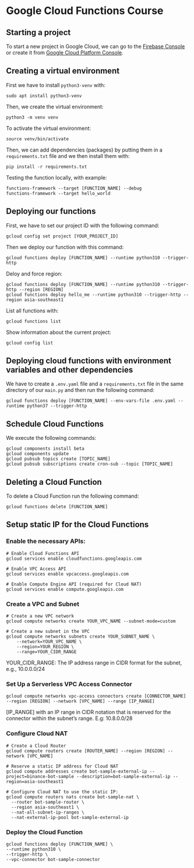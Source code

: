 # Google Cloud Functions Course
## Starting a project
To start a new project in Google Cloud, we can go to the
[Firebase Console](https://console.firebase.google.com) or
create it from [Google Cloud Platform Console](https://console.cloud.google.com).
## Creating a virtual environment
First we have to install `python3-venv` with:
```
sudo apt install python3-venv
```
Then, we create the virtual environment:
```
python3 -m venv venv
```
To activate the virtual environment:
```
source venv/bin/activate
```
Then, we can add dependencies (packages) by putting them
in a `requirements.txt` file and we then install them with:
```
pip install -r requirements.txt
```
Testing the function locally, with example:
```
functions-framework --target [FUNCTION_NAME] --debug
functions-framework --target hello_world
```


## Deploying our functions
First, we have to set our project ID with the following 
command:
```
gcloud config set project [YOUR_PROJECT_ID]
```
Then we deploy our function with this command:
```
gcloud functions deploy [FUNCTION_NAME] --runtime python310 --trigger-http
```
Deloy and force region:
```shell
gcloud functions deploy [FUNCTION_NAME] --runtime python310 --trigger-http --region [REGION]
gcloud functions deploy hello_me --runtime python310 --trigger-http --region asia-southeast1
```
List all functions with:
```
gcloud functions list
```
Show information about the current project:
```
gcloud config list
```

## Deploying cloud functions with environment variables and other dependencies
We have to create a `.env.yaml` file and a `requirements.txt` file
in the same directory of our `main.py` and then run
the following command:
```
gcloud functions deploy [FUNCTION_NAME] --env-vars-file .env.yaml --runtime python37 --trigger-http
```
## Schedule Cloud Functions
We execute the following commands:
```
gcloud components install beta
gcloud components update
gcloud pubsub topics create [TOPIC_NAME]
gcloud pubsub subscriptions create cron-sub --topic [TOPIC_NAME]
```
## Deleting a Cloud Function
To delete a Cloud Function run the following command:
```
gcloud functions delete [FUNCTION_NAME]
```

## Setup static IP for the Cloud Functions

### Enable the necessary APIs:
```shell
# Enable Cloud Functions API
gcloud services enable cloudfunctions.googleapis.com

# Enable VPC Access API
gcloud services enable vpcaccess.googleapis.com

# Enable Compute Engine API (required for Cloud NAT)
gcloud services enable compute.googleapis.com
```

### Create a VPC and Subnet
```shell
# Create a new VPC network
gcloud compute networks create YOUR_VPC_NAME --subnet-mode=custom

# Create a new subnet in the VPC
gcloud compute networks subnets create YOUR_SUBNET_NAME \
    --network=YOUR_VPC_NAME \
    --region=YOUR_REGION \
    --range=YOUR_CIDR_RANGE
```
YOUR_CIDR_RANGE: The IP address range in CIDR format for the subnet, e.g., 10.0.0.0/24

### Set Up a Serverless VPC Access Connector
```shell
gcloud compute networks vpc-access connectors create [CONNECTOR_NAME] --region [REGION] --network [VPC_NAME] --range [IP_RANGE]
```

[IP_RANGE] with an IP range in CIDR notation that is reserved for the connector within the subnet’s range. 
E.g: 10.8.0.0/28

### Configure Cloud NAT
```shell
# Create a Cloud Router
gcloud compute routers create [ROUTER_NAME] --region [REGION] --network [VPC_NAME]

# Reserve a static IP address for Cloud NAT
gcloud compute addresses create bot-sample-external-ip --project=binance-bot-sample --description=bot-sample-external-ip --region=asia-southeast1

# Configure Cloud NAT to use the static IP:
gcloud compute routers nats create bot-sample-nat \
  --router bot-sample-router \
  --region asia-southeast1 \
  --nat-all-subnet-ip-ranges \
  --nat-external-ip-pool bot-sample-external-ip
```

### Deploy the Cloud Function
```shell
gcloud functions deploy [FUNCTION_NAME] \
--runtime python310 \
--trigger-http \
--vpc-connector bot-sample-connector 
```

